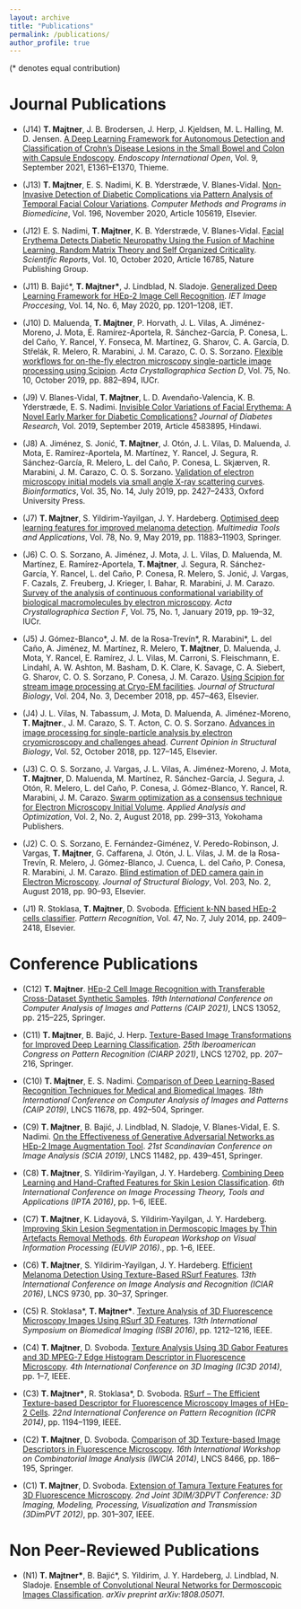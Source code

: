 ```yaml
---
layout: archive
title: "Publications"
permalink: /publications/
author_profile: true
---
```

(* denotes equal contribution)


Journal Publications
=

* (J14) <b>T. Majtner</b>, J. B. Brodersen, J. Herp, J. Kjeldsen, M. L. Halling, M. D. Jensen. [A Deep Learning Framework for Autonomous Detection and Classification of Crohn’s Disease Lesions in the Small Bowel and Colon with Capsule Endoscopy](https://www.thieme-connect.com/products/ejournals/abstract/10.1055/a-1507-4980). <i>Endoscopy International Open</i>, Vol. 9, September 2021, E1361–E1370, Thieme.

* (J13) <b>T. Majtner</b>, E. S. Nadimi, K. B. Yderstræde, V. Blanes-Vidal. [Non-Invasive Detection of Diabetic Complications via Pattern Analysis of Temporal Facial Colour Variations](https://www.sciencedirect.com/science/article/pii/S0169260720314528). <i>Computer Methods and Programs in Biomedicine</i>, Vol. 196, November 2020, Article 105619, Elsevier.

* (J12) E. S. Nadimi, <b>T. Majtner</b>, K. B. Yderstræde, V. Blanes-Vidal. [Facial Erythema Detects Diabetic Neuropathy Using the Fusion of Machine Learning, Random Matrix Theory and Self Organized Criticality](https://www.nature.com/articles/s41598-020-73744-3). <i>Scientific Reports</i>, Vol. 10, October 2020, Article 16785, Nature Publishing Group.

* (J11) B. Bajić*, <b>T. Majtner*</b>, J. Lindblad, N. Sladoje. [Generalized Deep Learning Framework for HEp-2 Image Cell Recognition](https://digital-library.theiet.org/content/journals/10.1049/iet-ipr.2019.0705). <i>IET Image Proccesing</i>, Vol. 14, No. 6, May 2020, pp. 1201–1208, IET.

* (J10) D. Maluenda, <b>T. Majtner</b>, P. Horvath, J. L. Vilas, A. Jiménez-Moreno, J. Mota, E. Ramírez-Aportela, R. Sánchez-García, P. Conesa, L. del Caño, Y. Rancel, Y. Fonseca, M. Martínez, G. Sharov, C. A. García, D. Střelák, R. Melero, R. Marabini, J. M. Carazo, C. O. S. Sorzano. [Flexible workflows for on-the-fly electron microscopy single-particle image processing using Scipion](https://journals.iucr.org/d/issues/2019/10/00/ic5108/index.html). <i>Acta Crystallographica Section D</i>, Vol. 75, No. 10, October 2019, pp. 882–894, IUCr.

* (J9) V. Blanes-Vidal, <b>T. Majtner</b>, L. D. Avendaño-Valencia, K. B. Yderstræde, E. S. Nadimi. [Invisible Color Variations of Facial Erythema: A Novel Early Marker for Diabetic Complications?](https://www.hindawi.com/journals/jdr/2019/4583895/) <i>Journal of Diabetes Research</i>, Vol. 2019, September 2019, Article 4583895, Hindawi.

* (J8) A. Jiménez, S. Jonić, <b>T. Majtner</b>, J. Otón, J. L. Vilas, D. Maluenda, J. Mota, E. Ramírez-Aportela, M. Martínez, Y. Rancel, J. Segura, R. Sánchez-García, R. Melero, L. del Caño, P. Conesa, L. Skjærven, R. Marabini, J. M. Carazo, C. O. S. Sorzano. [Validation of electron microscopy initial models via small angle X-ray scattering curves](https://academic.oup.com/bioinformatics/article/35/14/2427/5221010/). <i>Bioinformatics</i>, Vol. 35, No. 14, July 2019, pp. 2427–2433, Oxford University Press.

* (J7) <b>T. Majtner</b>, S. Yildirim-Yayilgan, J. Y. Hardeberg. [Optimised deep learning features for improved melanoma detection](https://link.springer.com/article/10.1007/s11042-018-6734-6). <i>Multimedia Tools and Applications</i>, Vol. 78, No. 9, May 2019, pp. 11883–11903, Springer.

* (J6) C. O. S. Sorzano, A. Jiménez, J. Mota, J. L. Vilas, D. Maluenda, M. Martínez, E. Ramírez-Aportela, <b>T. Majtner</b>, J. Segura, R. Sánchez-García, Y. Rancel, L. del Caño, P. Conesa, R. Melero, S. Jonić, J. Vargas, F. Cazals, Z. Freuberg, J. Krieger, I. Bahar, R. Marabini, J. M. Carazo. [Survey of the analysis of continuous conformational variability of biological macromolecules by electron microscopy](https://journals.iucr.org/f/issues/2019/01/00/aq5003/index.html). <i>Acta Crystallographica Section F</i>, Vol. 75, No. 1, January 2019, pp. 19–32, IUCr.

* (J5) J. Gómez-Blanco*, J. M. de la Rosa-Trevín*, R. Marabini*, L. del Caño, A. Jiménez, M. Martínez, R. Melero, <b>T. Majtner</b>, D. Maluenda, J. Mota, Y. Rancel, E. Ramírez, J. L. Vilas, M. Carroni, S. Fleischmann, E. Lindahl, A. W. Ashton, M. Basham, D. K. Clare, K. Savage, C. A. Siebert, G. Sharov, C. O. S. Sorzano, P. Conesa, J. M. Carazo. [Using Scipion for stream image processing at Cryo-EM facilities](https://www.sciencedirect.com/science/article/pii/S1047847718302740). <i>Journal of Structural Biology</i>, Vol. 204, No. 3, December 2018, pp. 457–463, Elsevier.

* (J4) J. L. Vilas, N. Tabassum, J. Mota, D. Maluenda, A. Jiménez-Moreno, <b>T. Majtner</b>., J. M. Carazo, S. T. Acton, C. O. S. Sorzano. [Advances in image processing for single-particle analysis by electron cryomicroscopy and challenges ahead](https://www.sciencedirect.com/science/article/pii/S0959440X18300551/). <i>Current Opinion in Structural Biology</i>, Vol. 52, October 2018, pp. 127–145, Elsevier.

* (J3) C. O. S. Sorzano, J. Vargas, J. L. Vilas, A. Jiménez-Moreno, J. Mota, <b>T. Majtner</b>, D. Maluenda, M. Martínez, R. Sánchez-García, J. Segura, J. Otón, R. Melero, L. del Caño, P. Conesa, J. Gómez-Blanco, Y. Rancel, R. Marabini, J. M. Carazo. [Swarm optimization as a consensus technique for Electron Microscopy Initial Volume](http://www.ybook.co.jp/online2/opaao/vol2/p299.html). <i>Applied Analysis and Optimization</i>, Vol. 2, No. 2, August 2018, pp. 299–313, Yokohama Publishers.

* (J2) C. O. S. Sorzano, E. Fernández-Giménez, V. Peredo-Robinson, J. Vargas, <b>T. Majtner</b>, G. Caffarena, J. Otón, J. L. Vilas, J. M. de la Rosa-Trevín, R. Melero, J. Gómez-Blanco, J. Cuenca, L. del Caño, P. Conesa, R. Marabini, J. M. Carazo. [Blind estimation of DED camera gain in Electron Microscopy](https://www.sciencedirect.com/science/article/pii/S1047847718300844/). <i>Journal of Structural Biology</i>, Vol. 203, No. 2, August 2018, pp. 90–93, Elsevier.

* (J1) R. Stoklasa, <b>T. Majtner</b>, D. Svoboda. [Efficient k-NN based HEp-2 cells classifier](https://www.sciencedirect.com/science/article/pii/S0031320313003932/). <i>Pattern Recognition</i>, Vol. 47, No. 7, July 2014, pp. 2409–2418, Elsevier.


Conference Publications
=

* (C12) <b>T. Majtner</b>. [HEp-2 Cell Image Recognition with Transferable Cross-Dataset Synthetic Samples](https://link.springer.com/chapter/10.1007/978-3-030-89128-2_21). <i>19th International Conference on Computer Analysis of Images and Patterns (CAIP 2021)</i>, LNCS 13052, pp. 215–225, Springer. 

* (C11) <b>T. Majtner</b>, B. Bajić, J. Herp. [Texture-Based Image Transformations for Improved Deep Learning Classification](https://link.springer.com/chapter/10.1007/978-3-030-93420-0_20). <i>25th Iberoamerican Congress on Pattern Recognition (CIARP 2021)</i>, LNCS 12702, pp. 207–216, Springer.

* (C10) <b>T. Majtner</b>, E. S. Nadimi. [Comparison of Deep Learning-Based Recognition Techniques for Medical and Biomedical Images](https://link.springer.com/chapter/10.1007/978-3-030-29888-3_40). <i>18th International Conference on Computer Analysis of Images and Patterns (CAIP 2019)</i>, LNCS 11678, pp. 492–504, Springer.

* (C9) <b>T. Majtner</b>, B. Bajić, J. Lindblad, N. Sladoje, V. Blanes-Vidal, E. S. Nadimi. [On the Effectiveness of Generative Adversarial Networks as HEp-2 Image Augmentation Tool](https://link.springer.com/chapter/10.1007/978-3-030-20205-7_36). <i>21st Scandinavian Conference on Image Analysis (SCIA 2019)</i>, LNCS 11482, pp. 439–451, Springer.

* (C8) <b>T. Majtner</b>, S. Yildirim-Yayilgan, J. Y. Hardeberg. [Combining Deep Learning and Hand-Crafted Features for Skin Lesion Classification](http://ieeexplore.ieee.org/document/7821017/). <i>6th International Conference on Image Processing Theory, Tools and Applications (IPTA 2016)</i>, pp. 1–6, IEEE.

* (C7) <b>T. Majtner</b>, K. Lidayová, S. Yildirim-Yayilgan, J. Y. Hardeberg. [Improving Skin Lesion Segmentation in Dermoscopic Images by Thin Artefacts Removal Methods](http://ieeexplore.ieee.org/document/7764580/). <i>6th European Workshop on Visual Information Processing (EUVIP 2016)</i>., pp. 1–6, IEEE.

* (C6) <b>T. Majtner</b>, S. Yildirim-Yayilgan, J. Y. Hardeberg. [Efficient Melanoma Detection Using Texture-Based RSurf Features](https://link.springer.com/chapter/10.1007/978-3-319-41501-7_4). <i>13th International Conference on Image Analysis and Recognition (ICIAR 2016)</i>, LNCS 9730, pp. 30–37, Springer.

* (C5) R. Stoklasa*, <b>T. Majtner*</b>. [Texture Analysis of 3D Fluorescence Microscopy Images Using RSurf 3D Features](http://ieeexplore.ieee.org/document/7493484/). <i>13th International Symposium on Biomedical Imaging (ISBI 2016)</i>, pp. 1212–1216, IEEE.

* (C4) <b>T. Majtner</b>, D. Svoboda. [Texture Analysis Using 3D Gabor Features and 3D MPEG-7 Edge Histogram Descriptor in Fluorescence Microscopy](http://ieeexplore.ieee.org/document/7032576/). <i>4th International Conference on 3D Imaging (IC3D 2014)</i>, pp. 1–7, IEEE.

* (C3) <b>T. Majtner*</b>, R. Stoklasa*, D. Svoboda. [RSurf – The Efficient Texture-based Descriptor for Fluorescence Microscopy Images of HEp-2 Cells](http://ieeexplore.ieee.org/document/6976925/). <i>22nd International Conference on Pattern Recognition (ICPR 2014)</i>, pp. 1194–1199, IEEE.

* (C2) <b>T. Majtner</b>, D. Svoboda. [Comparison of 3D Texture-based Image Descriptors in Fluorescence Microscopy](https://link.springer.com/chapter/10.1007/978-3-319-07148-0_17). <i>16th International Workshop on Combinatorial Image Analysis (IWCIA 2014)</i>, LNCS 8466, pp. 186–195, Springer.

* (C1) <b>T. Majtner</b>, D. Svoboda. [Extension of Tamura Texture Features for 3D Fluorescence Microscopy](http://ieeexplore.ieee.org/document/6375008/). <i>2nd Joint 3DIM/3DPVT Conference: 3D Imaging, Modeling, Processing, Visualization and Transmission (3DimPVT 2012)</i>, pp. 301–307, IEEE.

Non Peer-Reviewed Publications
=

* (N1) <b>T. Majtner*</b>, B. Bajić*, S. Yildirim, J. Y. Hardeberg, J. Lindblad, N. Sladoje. [Ensemble of Convolutional Neural Networks for Dermoscopic Images Classification](https://arxiv.org/abs/1808.05071). <i>arXiv preprint arXiv:1808.05071</i>.
